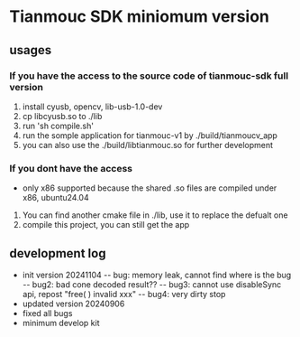 # Tianmouc SDK miniomum version

## usages

### If you have the access to the source code of tianmouc-sdk full version

1. install cyusb, opencv, lib-usb-1.0-dev
2. cp libcyusb.so to ./lib
3. run 'sh compile.sh'
4. run the somple application for tianmouc-v1 by ./build/tianmoucv_app
5. you can also use the ./build/libtianmouc.so for further development

### If you dont have the access

- only x86 supported because the shared .so files are compiled under x86, ubuntu24.04

1. You can find another cmake file in ./lib, use it to replace the defualt one
2. compile this project, you can still get the app


## development log

- init version 20241104
-- bug: memory leak, cannot find where is the bug
-- bug2: bad cone decoded result??
-- bug3: cannot use disableSync api, repost "free( ) invalid xxx"
-- bug4: very dirty stop
- updated version 20240906
- fixed all bugs
- minimum develop kit
